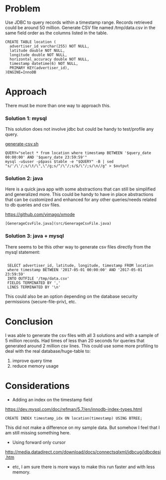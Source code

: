 # Problem

Use JDBC to query records within a timestamp range.
Records retrieved could be around 50 million.
Generate CSV file named /tmp/data.csv in the same field
order as the columns listed in the table.

```
CREATE TABLE location (
  advertiser_id varchar(255) NOT NULL,
  latitude double NOT NULL,
  longitude double NOT NULL,
  horizontal_accuracy double NOT NULL,
  timestamp datetime(6) NOT NULL,
  PRIMARY KEY(advertiser_id),
)ENGINE=InnoDB
```

# Approach

There must be more than one way to approach this.

### Solution 1: mysql

This solution does not involve jdbc but could be handy to test/profile any query.

[generate-csv.sh](generate-csv.sh)
```
QUERY="select * from location where timestamp BETWEEN '$query_date 00:00:00' AND '$query_date 23:59:59'"
mysql -u$user -p$pass $table -e "$QUERY" -B | sed "s/'/\'/;s/\t/\",\"/g;s/^/\"/;s/$/\"/;s/\n//g" > $output

```

### Solution 2: java

Here is a quick java app with some abstractions that can still be simplified
and generalized more. This could be handy to have in place abstractions that
can be customized and enhanced for any other queries/needs related to
db queries and csv files.

https://github.com/vimago/xmode
```
[GenerageCsvFile.java](src/GenerageCsvFile.java)
```

### Solution 3: java + mysql

There seems to be this other way to generate csv files directly from the
mysql statement:

 ```

  SELECT advertiser_id, latitude, longitude, timestamp FROM location
  where timestamp BETWEEN '2017-05-01 00:00:00' AND '2017-05-01 23:59:59'
  INTO OUTFILE '/tmp/data.csv'
  FIELDS TERMINATED BY ','
  LINES TERMINATED BY '\n'

 ```

This could also be an option depending on the database security permissions (secure-file-priv), etc.

# Conclusion

I was able to generate the csv files with all 3 solutions and with a sample of 5 million records.
Had times of less than 20 seconds for queries that generated around 2 million csv lines.
This could use some more profiling to deal with the real database/huge-table to:
1. improve query time
2. reduce memory usage

# Considerations

* Adding an index on the timestamp field

https://dev.mysql.com/doc/refman/5.7/en/innodb-index-types.html
```
CREATE INDEX timestamp_idx ON location(timestamp) USING BTREE;
```
This did not make a difference on my sample data. But somehow I feel that I am still
missing something here.

* Using forward only cursor

http://media.datadirect.com/download/docs/connectsqlxml/jdbcug/jdbcdesi.htm

* etc, I am sure there is more ways to make this run faster and with less memory.
